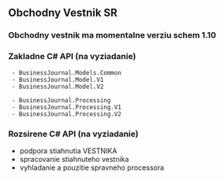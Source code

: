 ## Obchodny Vestnik SR

### Obchodny vestnik ma momentalne verziu schem 1.10

### Zakladne C# API (na vyziadanie)
```
 - BusinessJournal.Models.Common
 - BusinessJournal.Model.V1
 - BusinessJournal.Model.V2
 
 - BusinessJournal.Processing
 - BusinessJournal.Processing.V1
 - BusinessJournal.Processing.V2
```

### Rozsirene C# API (na vyziadanie)
 - podpora stiahnutia VESTNIKA
 - spracovanie stiahnuteho vestnika
 - vyhladanie a pouzitie spravneho processora

